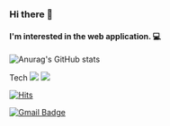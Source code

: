 ### Hi there 👋

#### I'm interested in the web application. 💻

![Anurag's GitHub stats](https://github-readme-stats.vercel.app/api?username=sumiini&show_icons=true&theme=dracula)


Tech
<a href="file:///C:/Users/Hong%20Sumin/Downloads/react%20(1).svg" target="_blank"><img src="https://img.shields.io/badge/React.js-#61DAFB?style=flat-square&logo=React&logoColor=white"/></a>
<a href="https://velog.io/@colorful-stars" target="_blank"><img src="https://img.shields.io/badge/Velog-20c997?style=flat-square&logo=Vimeo&logoColor=white"/></a>

[![Hits](https://hits.seeyoufarm.com/api/count/incr/badge.svg?url=https%3A%2F%2Fgithub.com%2Fsumiini%2Fhit-counter&count_bg=%2379C83D&title_bg=%23555555&icon=&icon_color=%23E7E7E7&title=hits&edge_flat=false)](https://hits.seeyoufarm.com)


  [![Gmail Badge](https://img.shields.io/badge/Gmail-d14836?style=flat-square&logo=Gmail&logoColor=white&link=mailto:snugyun01@gmail.com)](mailto:sumiini515@gmail.com)
	

